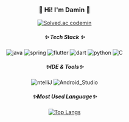 <div align="center">
  
### 👋 Hi! I'm Damin 👋
[![Solved.ac
codemin](http://mazassumnida.wtf/api/mini/generate_badge?boj=codemin)](https://solved.ac/codemin)
<!--백준 연동-->
##### ✨ Tech Stack ✨ ####
![java](https://img.shields.io/badge/Java-ED8B00?style=for-the-badge&logo=openjdk&logoColor=white)
![spring](https://img.shields.io/badge/Spring-6DB33F?style=for-the-badge&logo=spring&logoColor=white)
![flutter](https://img.shields.io/badge/Flutter-02569B?style=for-the-badge&logo=flutter&logoColor=white)
![dart](https://img.shields.io/badge/Dart-0175C2?style=for-the-badge&logo=dart&logoColor=white)
![python](https://img.shields.io/badge/Python-14354C?style=for-the-badge&logo=python&logoColor=white)
![C](https://img.shields.io/badge/C-00599C?style=for-the-badge&logo=c&logoColor=white)

##### ✨IDE & Tools✨ ####
![ntelliJ](https://img.shields.io/badge/IntelliJ_IDEA-000000.svg?style=for-the-badge&logo=intellij-idea&logoColor=white)
![Android_Studio](https://img.shields.io/badge/Android_Studio-3DDC84?style=for-the-badge&logo=android-studio&logoColor=white)

##### ✨Most Used Language✨ ####
[![Top Langs](https://github-readme-stats.vercel.app/api/top-langs/?username=RohDamin)](https://github.com/anuraghazra/github-readme-stats)
<!--위젯: 사용한 언어 비율-->
</div>
